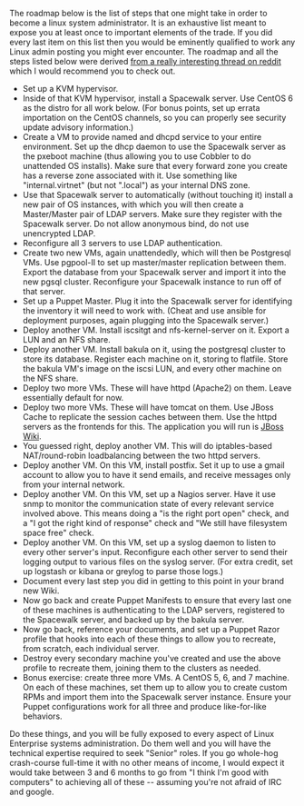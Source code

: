 The roadmap below is the list of steps that one might take in order to become a linux system administrator. It is an exhaustive list meant to expose you at least once to important elements of the trade. If you did every last item on this list then you would be eminently qualified to work any Linux admin posting you might ever encounter. The roadmap and all the steps listed below were derived [from a really interesting thread on reddit](https://www.reddit.com/r/linuxadmin/comments/2s924h/how_did_you_get_your_start/cnnw1ma/) which I would recommend you to check out.

* Set up a KVM hypervisor.
* Inside of that KVM hypervisor, install a Spacewalk server. Use CentOS 6 as the distro for all work below. (For bonus points, set up errata importation on the CentOS channels, so you can properly see security update advisory information.)
* Create a VM to provide named and dhcpd service to your entire environment. Set up the dhcp daemon to use the Spacewalk server as the pxeboot machine (thus allowing you to use Cobbler to do unattended OS installs). Make sure that every forward zone you create has a reverse zone associated with it. Use something like "internal.virtnet" (but not ".local") as your internal DNS zone.
* Use that Spacewalk server to automatically (without touching it) install a new pair of OS instances, with which you will then create a Master/Master pair of LDAP servers. Make sure they register with the Spacewalk server. Do not allow anonymous bind, do not use unencrypted LDAP.
* Reconfigure all 3 servers to use LDAP authentication.
* Create two new VMs, again unattendedly, which will then be Postgresql VMs. Use pgpool-II to set up master/master replication between them. Export the database from your Spacewalk server and import it into the new pgsql cluster. Reconfigure your Spacewalk instance to run off of that server.
* Set up a Puppet Master. Plug it into the Spacewalk server for identifying the inventory it will need to work with. (Cheat and use ansible for deployment purposes, again plugging into the Spacewalk server.)
* Deploy another VM. Install iscsitgt and nfs-kernel-server on it. Export a LUN and an NFS share.
* Deploy another VM. Install bakula on it, using the postgresql cluster to store its database. Register each machine on it, storing to flatfile. Store the bakula VM's image on the iscsi LUN, and every other machine on the NFS share.
* Deploy two more VMs. These will have httpd (Apache2) on them. Leave essentially default for now.
* Deploy two more VMs. These will have tomcat on them. Use JBoss Cache to replicate the session caches between them. Use the httpd servers as the frontends for this. The application you will run is [JBoss Wiki](http://jbosswiki.jboss.org/).
* You guessed right, deploy another VM. This will do iptables-based NAT/round-robin loadbalancing between the two httpd servers.
* Deploy another VM. On this VM, install postfix. Set it up to use a gmail account to allow you to have it send emails, and receive messages only from your internal network.
* Deploy another VM. On this VM, set up a Nagios server. Have it use snmp to monitor the communication state of every relevant service involved above. This means doing a "is the right port open" check, and a "I got the right kind of response" check and "We still have filesystem space free" check.
* Deploy another VM. On this VM, set up a syslog daemon to listen to every other server's input. Reconfigure each other server to send their logging output to various files on the syslog server. (For extra credit, set up logstash or kibana or greylog to parse those logs.)
* Document every last step you did in getting to this point in your brand new Wiki.
* Now go back and create Puppet Manifests to ensure that every last one of these machines is authenticating to the LDAP servers, registered to the Spacewalk server, and backed up by the bakula server.
* Now go back, reference your documents, and set up a Puppet Razor profile that hooks into each of these things to allow you to recreate, from scratch, each individual server.
* Destroy every secondary machine you've created and use the above profile to recreate them, joining them to the clusters as needed.
* Bonus exercise: create three more VMs. A CentOS 5, 6, and 7 machine. On each of these machines, set them up to allow you to create custom RPMs and import them into the Spacewalk server instance. Ensure your Puppet configurations work for all three and produce like-for-like behaviors.

Do these things, and you will be fully exposed to every aspect of Linux Enterprise systems administration. Do them well and you will have the technical expertise required to seek "Senior" roles. If you go whole-hog crash-course full-time it with no other means of income, I would expect it would take between 3 and 6 months to go from "I think I'm good with computers" to achieving all of these -- assuming you're not afraid of IRC and google.


